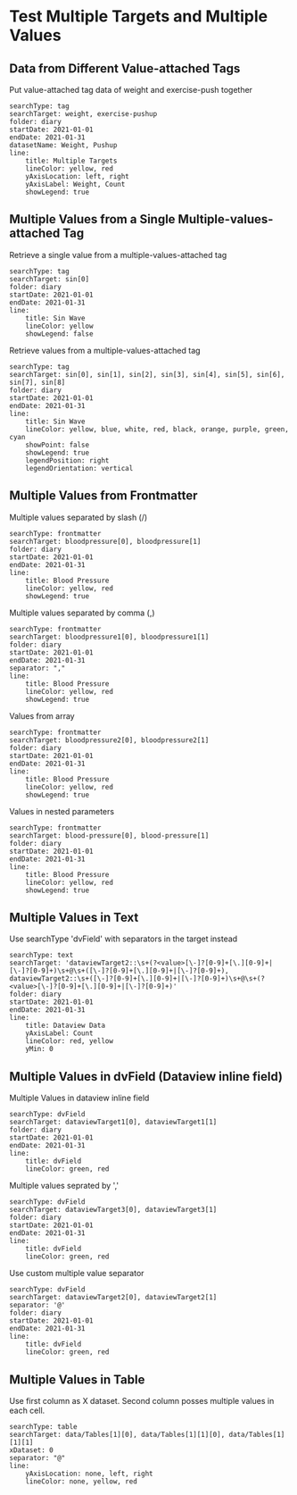 # Test Multiple Targets and Multiple Values

## Data from Different Value-attached Tags
Put value-attached tag data of weight and exercise-push together
``` tracker
searchType: tag
searchTarget: weight, exercise-pushup
folder: diary
startDate: 2021-01-01
endDate: 2021-01-31
datasetName: Weight, Pushup
line:
    title: Multiple Targets
    lineColor: yellow, red
	yAxisLocation: left, right
	yAxisLabel: Weight, Count
	showLegend: true
```

## Multiple Values from a Single Multiple-values-attached Tag
Retrieve a single value from a multiple-values-attached tag
``` tracker
searchType: tag
searchTarget: sin[0]
folder: diary
startDate: 2021-01-01
endDate: 2021-01-31
line:
    title: Sin Wave
    lineColor: yellow
    showLegend: false
```

Retrieve values from a multiple-values-attached tag
``` tracker
searchType: tag
searchTarget: sin[0], sin[1], sin[2], sin[3], sin[4], sin[5], sin[6], sin[7], sin[8]
folder: diary
startDate: 2021-01-01
endDate: 2021-01-31
line:
    title: Sin Wave
    lineColor: yellow, blue, white, red, black, orange, purple, green, cyan
    showPoint: false
    showLegend: true
    legendPosition: right
    legendOrientation: vertical
```

## Multiple Values from Frontmatter
Multiple values separated by slash (/)
``` tracker
searchType: frontmatter
searchTarget: bloodpressure[0], bloodpressure[1]
folder: diary
startDate: 2021-01-01
endDate: 2021-01-31
line:
    title: Blood Pressure
    lineColor: yellow, red
    showLegend: true
```

Multiple values separated by comma (,)
``` tracker
searchType: frontmatter
searchTarget: bloodpressure1[0], bloodpressure1[1]
folder: diary
startDate: 2021-01-01
endDate: 2021-01-31
separator: ","
line:
    title: Blood Pressure
    lineColor: yellow, red
    showLegend: true
```

Values from array
``` tracker
searchType: frontmatter
searchTarget: bloodpressure2[0], bloodpressure2[1]
folder: diary
startDate: 2021-01-01
endDate: 2021-01-31
line:
    title: Blood Pressure
    lineColor: yellow, red
    showLegend: true
```

Values in nested parameters
``` tracker
searchType: frontmatter
searchTarget: blood-pressure[0], blood-pressure[1]
folder: diary
startDate: 2021-01-01
endDate: 2021-01-31
line:
    title: Blood Pressure
    lineColor: yellow, red
    showLegend: true
```

## Multiple Values in Text
Use searchType 'dvField' with separators in the target instead
``` tracker
searchType: text
searchTarget: 'dataviewTarget2::\s+(?<value>[\-]?[0-9]+[\.][0-9]+|[\-]?[0-9]+)\s+@\s+([\-]?[0-9]+[\.][0-9]+|[\-]?[0-9]+), dataviewTarget2::\s+([\-]?[0-9]+[\.][0-9]+|[\-]?[0-9]+)\s+@\s+(?<value>[\-]?[0-9]+[\.][0-9]+|[\-]?[0-9]+)'
folder: diary
startDate: 2021-01-01
endDate: 2021-01-31
line:
    title: Dataview Data
    yAxisLabel: Count
    lineColor: red, yellow
	yMin: 0
```


## Multiple Values in dvField (Dataview inline field)
Multiple Values in dataview inline field
``` tracker
searchType: dvField
searchTarget: dataviewTarget1[0], dataviewTarget1[1]
folder: diary
startDate: 2021-01-01
endDate: 2021-01-31
line:
    title: dvField
	lineColor: green, red
```

Multiple values seprated by ','
``` tracker
searchType: dvField
searchTarget: dataviewTarget3[0], dataviewTarget3[1]
folder: diary
startDate: 2021-01-01
endDate: 2021-01-31
line:
    title: dvField
	lineColor: green, red
```

Use custom multiple value separator
``` tracker
searchType: dvField
searchTarget: dataviewTarget2[0], dataviewTarget2[1]
separator: '@'
folder: diary
startDate: 2021-01-01
endDate: 2021-01-31
line:
    title: dvField
	lineColor: green, red
```

## Multiple Values in Table

Use first column as X dataset. Second column posses multiple values in each cell.
``` tracker
searchType: table
searchTarget: data/Tables[1][0], data/Tables[1][1][0], data/Tables[1][1][1]
xDataset: 0
separator: "@"
line:
	yAxisLocation: none, left, right
	lineColor: none, yellow, red
```